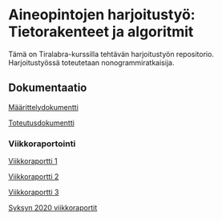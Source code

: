 # Aineopintojen harjoitustyö: Tietorakenteet ja algoritmit

Tämä on Tiralabra-kurssilla tehtävän harjoitustyön repositorio.
Harjoitustyössä toteutetaan nonogrammiratkaisija.

## Dokumentaatio

[Määrittelydokumentti](https://github.com/mkkarl/Nonogrammi-ratkaisija_tiralabra2020/blob/master/Nonogrammiratkaisija/Dokumentaatio/Maarittelydokumentti.md)

[Toteutusdokumentti](https://github.com/mkkarl/Nonogrammi-ratkaisija_tiralabra2020/blob/master/Nonogrammiratkaisija/Dokumentaatio/Toteutusdokumentti.md)

### Viikkoraportointi

[Viikkoraportti 1](https://github.com/mkkarl/Nonogrammi-ratkaisija_tiralabra2020/blob/master/Nonogrammiratkaisija/Dokumentaatio/Viikkoraportti1.md)

[Viikkoraportti 2](https://github.com/mkkarl/Nonogrammi-ratkaisija_tiralabra2020/blob/master/Nonogrammiratkaisija/Dokumentaatio/Viikkoraportti2.md) 

[Viikkoraportti 3](https://github.com/mkkarl/Nonogrammi-ratkaisija_tiralabra2020/blob/master/Nonogrammiratkaisija/Dokumentaatio/Viikkoraportti3.md)

[Syksyn 2020 viikkoraportit](https://github.com/mkkarl/Nonogrammi-ratkaisija_tiralabra2020/tree/master/Nonogrammiratkaisija/Dokumentaatio/Viikkoraportit-syksy2020)
